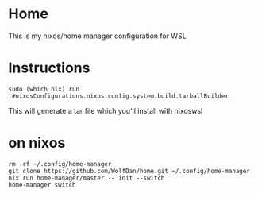 # Home

This is my nixos/home manager configuration for WSL 

# Instructions

```
sudo (which nix) run .#nixosConfigurations.nixos.config.system.build.tarballBuilder
```

This will generate a tar file which you'll install with nixoswsl

# on nixos

```
rm -rf ~/.config/home-manager
git clone https://github.com/WolfDan/home.git ~/.config/home-manager
nix run home-manager/master -- init --switch
home-manager switch
```
